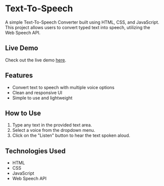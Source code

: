 # Text-To-Speech

A simple Text-To-Speech Converter built using HTML, CSS, and JavaScript. This project allows users to convert typed text into speech, utilizing the Web Speech API.

## Live Demo

Check out the live demo [here]().

## Features

- Convert text to speech with multiple voice options
- Clean and responsive UI
- Simple to use and lightweight

## How to Use

1. Type any text in the provided text area.
2. Select a voice from the dropdown menu.
3. Click on the "Listen" button to hear the text spoken aloud.

## Technologies Used

- HTML
- CSS
- JavaScript
- Web Speech API
